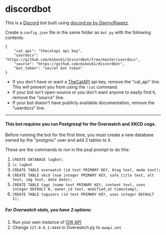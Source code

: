 # discordbot

This is a [Discord](https://discordapp.com) bot built using [discord.py by Danny/Rapptz](https://github.com/rapptz/discord.py).

Create a `config.json` file in the same folder as `bot.py` with the following contents:

```
{
    "cat_api": "thecatapi api key",
    "userdocs": "https://github.com/mikevb1/discordbot/tree/master/userdocs",
    "source": "https://github.com/mikevb1/discordbot",
    "bot_token": "secret bot token"
}
```

* If you don't have or want a [TheCatAPI](http://thecatapi.com/) api key, remove the "cat\_api" line. This will prevent you from using the `!cat` command.
* If your bot isn't open-source or you don't want anyone to easily find it, remove the "source" line.
* If your bot doesn't have publicly available documentation, remove the "userdocs" line.

---

#### This bot requires you run Postgresql for the Overwatch and XKCD cogs.

Before running the bot for the first time, you must create a new database owned by the "postgres" user and add 2 tables to it.

These are the commands to run in the psql prompt to do this:

1. `CREATE DATABASE lagbot;`
2. `\c lagbot`
3. `CREATE TABLE overwatch (id text PRIMARY KEY, btag text, mode text);`
4. `CREATE TABLE xkcd (num integer PRIMARY KEY, safe_title text, alt text, img text, date date);`
5. `CREATE TABLE tags (name text PRIMARY KEY, content text, uses integer DEFAULT 0, owner_id text, modified_at timestamp);`
6. `CREATE TABLE tagusers (id text PRIMARY KEY, uses integer DEFAULT 1);`

##### For Overwatch stats, you have 2 options:

1. Run your own instance of [OW API](https://github.com/sundwarf/owapi)
2. Change `127.0.0.1:4444` in Overwatch.py to `owapi.net`
